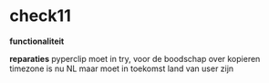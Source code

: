 # check11

**functionaliteit**

**reparaties**
pyperclip moet in try, voor de boodschap over kopieren
timezone is nu NL maar moet in toekomst land van user zijn

<!-- [GitHub-flavored Markdown](https://guides.github.com/features/mastering-markdown/) -->
<!-- python3 -m pip install --upgrade build for building the thing -->

<!-- python3 -m build -->
<!-- twine upload dist/* for uploading to pypi -->
